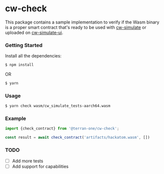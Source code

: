 cw-check
======
This package contains a sample implementation to verify if the Wasm binary is a proper smart
contract
that's ready to be used with [cw-simulate](https://github.com/Terran-One/cw-simulate) or uploaded
on [cw-simulate-ui](https://console.terran.one).

### Getting Started

Install all the dependencies:

```bash
$ npm install
```

OR

```bash
$ yarn
```

### Usage

```bash
$ yarn check wasm/cw_simulate_tests-aarch64.wasm
```

### Example

```javascript
import {check_contract} from '@terran-one/cw-check';

const result = await check_contract('artifacts/hackatom.wasm', [])
```

### TODO

- [ ] Add more tests
- [ ] Add support for capabilities

